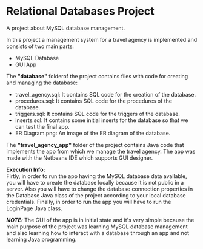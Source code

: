 # Relational Databases Project
A project about MySQL database management.
  
In this project a management system for a travel agency is implemented and consists of two main parts:
- MySQL Database
- GUI App
  
The **"database"** folderof the project contains files with code for creating and managing the database:
- travel_agency.sql: It contains SQL code for the creation of the database.
- procedures.sql: It contains SQL code for the procedures of the database.
- triggers.sql: It contains SQL code for the triggers of the database.
- inserts.sql: It contains some initial inserts for the database so that we can test the final app.
- ER Diagram.png: An image of the ER diagram of the database.
  
The **"travel_agency_app"** folder of the project contains Java code that implements the app from which we manage the travel agency. The app was made with the Netbeans IDE which supports GUI designer.
  
**Execution Info:**  
Firtly, in order to run the app having the MySQL database data available, you will have to create the database locally because it is not public in a server. Also you will have to change the database connection properties in the Database Java class of the project according to your local database credentials. Finally, in order to run the app you will have to run the LoginPage Java class.
  
***NOTE:*** The GUI of the app is in initial state and it's very simple because the main purpose of the project was learning MySQL database management and also learning how to interact with a database through an app and not learning Java programming.
